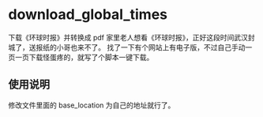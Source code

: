 # download_global_times
下载《环球时报》并转换成 pdf
家里老人想看《环球时报》，正好这段时间武汉封城了，送报纸的小哥也来不了。
找了一下有个网站上有电子版，不过自己手动一页一页下载怪蛋疼的，就写了个脚本一键下载。

## 使用说明
修改文件里面的 base_location 为自己的地址就行了。
